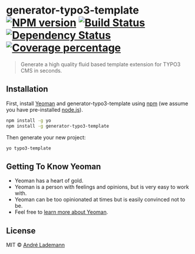 # generator-typo3-template [![NPM version][npm-image]][npm-url] [![Build Status][travis-image]][travis-url] [![Dependency Status][daviddm-image]][daviddm-url] [![Coverage percentage][coveralls-image]][coveralls-url]
> Generate a high quality fluid based template extension for TYPO3 CMS in seconds.

## Installation

First, install [Yeoman](http://yeoman.io) and generator-typo3-template using [npm](https://www.npmjs.com/) (we assume you have pre-installed [node.js](https://nodejs.org/)).

```bash
npm install -g yo
npm install -g generator-typo3-template
```

Then generate your new project:

```bash
yo typo3-template
```

## Getting To Know Yeoman

 * Yeoman has a heart of gold.
 * Yeoman is a person with feelings and opinions, but is very easy to work with.
 * Yeoman can be too opinionated at times but is easily convinced not to be.
 * Feel free to [learn more about Yeoman](http://yeoman.io/).

## License

MIT © [André Lademann](https://www.netresearch.de/)


[npm-image]: https://badge.fury.io/js/generator-typo3-template.svg
[npm-url]: https://npmjs.org/package/generator-typo3-template
[travis-image]: https://travis-ci.org/vergissberlin/generator-typo3-template.svg?branch=master
[travis-url]: https://travis-ci.org/vergissberlin/generator-typo3-template
[daviddm-image]: https://david-dm.org/vergissberlin/generator-typo3-template.svg?theme=shields.io
[daviddm-url]: https://david-dm.org/vergissberlin/generator-typo3-template
[coveralls-image]: https://coveralls.io/repos/vergissberlin/generator-typo3-template/badge.svg
[coveralls-url]: https://coveralls.io/r/vergissberlin/generator-typo3-template
